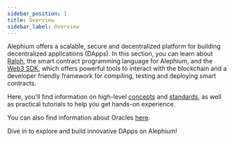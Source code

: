```yaml
---
sidebar_position: 1
title: Overview
sidebar_label: Overview
---
```


Alephium offers a scalable, secure and decentralized platform for
building decentralized applications (DApps). In this section, you can
learn about [Ralph](/ralph), the smart contract
programming language for Alephium, and the [Web3
SDK](/sdk/getting-started), which offers powerful tools to
interact with the blockchain and a developer friendly framework
for compiling, testing and deploying smart contracts.

Here, you'll find information on high-level
[concepts](/dapps/concepts/overview) and
[standards](/dapps/standards/fungible-tokens), as well as practical
tutorials to help you get hands-on experience.

You can also find information about Oracles [here](https://docs.alephium.org/infrastructure/Oracles).

Dive in to explore and build innovative DApps on Alephium!
